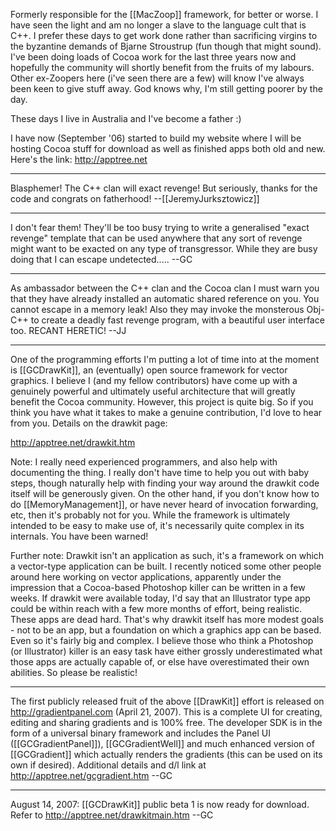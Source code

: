 

Formerly responsible for the [[MacZoop]] framework, for better or worse. I have seen the light and am no longer a slave to the language cult that is C++. I prefer these days to get work done rather than sacrificing virgins to the byzantine demands of Bjarne Stroustrup (fun though that might sound). I've been doing loads of Cocoa work for the last three years now and hopefully the community will shortly benefit from the fruits of my labours. Other ex-Zoopers here (i've seen there are a few) will know I've always been keen to give stuff away. God knows why, I'm still getting poorer by the day.

These days I live in Australia and I've become a father :)

I have now (September '06) started to build my website where I will be hosting Cocoa stuff for download as well as finished apps both old and new. Here's the link: http://apptree.net

----

Blasphemer! The C++ clan will exact revenge! But seriously, thanks for the code and congrats on fatherhood! --[[JeremyJurksztowicz]]

----

I don't fear them! They'll be too busy trying to write a generalised "exact revenge" template that can be used anywhere that any sort of revenge might want to be exacted on any type of transgressor. While they are busy doing that I can escape undetected..... --GC

----

As ambassador between the C++ clan and the Cocoa clan I must warn you that they have already installed an automatic shared reference on you. You cannot escape in a memory leak! Also they may invoke the monsterous Obj-C++ to create a deadly fast revenge program, with a beautiful user interface too. RECANT HERETIC! --JJ

----

One of the programming efforts I'm putting a lot of time into at the moment is [[GCDrawKit]], an (eventually) open source framework for vector graphics. I believe I (and my fellow contributors) have come up with a genuinely powerful and ultimately useful architecture that will greatly benefit the Cocoa community. However, this project is quite big. So if you think you have what it takes to make a genuine contribution, I'd love to hear from you. Details on the drawkit page:

http://apptree.net/drawkit.htm

Note: I really need experienced programmers, and also help with documenting the thing. I really don't have time to help you out with baby steps, though naturally help with finding your way around the drawkit code itself will be generously given. On the other hand, if you don't know how to do [[MemoryManagement]], or have never heard of invocation forwarding, etc, then it's probably not for you. While the framework is ultimately intended to be easy to make use of, it's necessarily quite complex in its internals. You have been warned!

Further note: Drawkit isn't an application as such, it's a framework on which a vector-type application can be built. I recently noticed some other people around here working on vector applications, apparently under the impression that a Cocoa-based Photoshop killer can be written in a few weeks. If drawkit were available today, I'd say that an Illustrator type app could be within reach with a few more months of effort, being realistic. These apps are dead hard. That's why drawkit itself has more modest goals - not to be an app, but a foundation on which a graphics app can be based. Even so it's fairly big and complex. I believe those who think a Photoshop (or Illustrator) killer is an easy task have either grossly underestimated what those apps are actually capable of, or else have overestimated their own abilities. So please be realistic!

----

The first publicly released fruit of the above [[DrawKit]] effort is released on http://gradientpanel.com (April 21, 2007). This is a complete UI for creating, editing and sharing gradients and is 100% free. The developer SDK is in the form of a universal binary framework and includes the Panel UI ([[GCGradientPanel]]), [[GCGradientWell]] and much enhanced version of [[GCGradient]] which actually renders the gradients (this can be used on its own if desired). Additional details and d/l link at http://apptree.net/gcgradient.htm --GC

----

August 14, 2007: [[GCDrawKit]] public beta 1 is now ready for download. Refer to http://apptree.net/drawkitmain.htm --GC